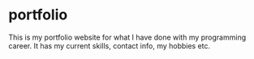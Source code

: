 # portfolio

This is my portfolio website for what I have done with my programming career.  It has my current skills, contact info, my hobbies etc.
